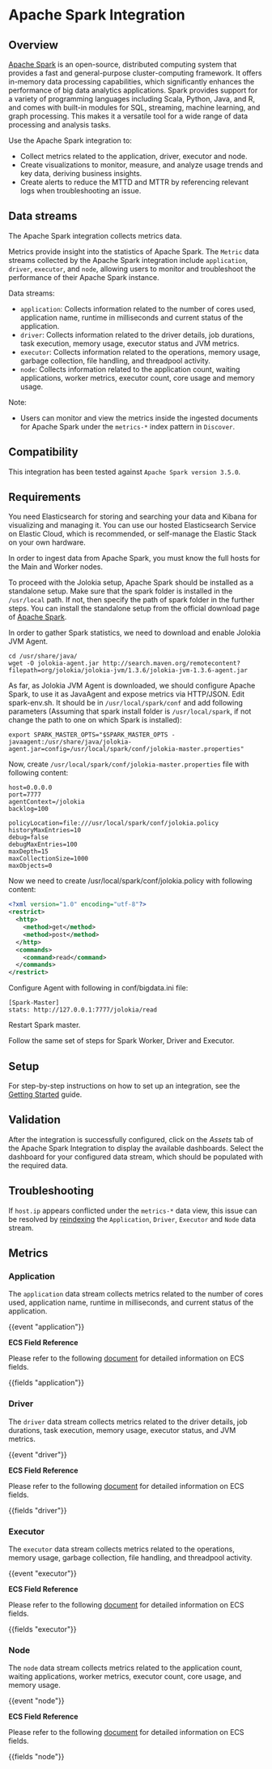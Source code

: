 # Apache Spark Integration

## Overview

[Apache Spark](https://spark.apache.org) is an open-source, distributed computing system that provides a fast and general-purpose cluster-computing framework. It offers in-memory data processing capabilities, which significantly enhances the performance of big data analytics applications. Spark provides support for a variety of programming languages including Scala, Python, Java, and R, and comes with built-in modules for SQL, streaming, machine learning, and graph processing. This makes it a versatile tool for a wide range of data processing and analysis tasks.

Use the Apache Spark integration to:

- Collect metrics related to the application, driver, executor and node.
- Create visualizations to monitor, measure, and analyze usage trends and key data, deriving business insights.
- Create alerts to reduce the MTTD and MTTR by referencing relevant logs when troubleshooting an issue.

## Data streams

The Apache Spark integration collects metrics data.

Metrics provide insight into the statistics of Apache Spark. The `Metric` data streams collected by the Apache Spark integration include `application`, `driver`, `executor`, and `node`, allowing users to monitor and troubleshoot the performance of their Apache Spark instance.

Data streams:
- `application`: Collects information related to the number of cores used, application name, runtime in milliseconds and current status of the application.
- `driver`: Collects information related to the driver details, job durations, task execution, memory usage, executor status and JVM metrics.
- `executor`: Collects information related to the operations, memory usage, garbage collection, file handling, and threadpool activity.
- `node`: Collects information related to the application count, waiting applications, worker metrics, executor count, core usage and memory usage.

Note:
- Users can monitor and view the metrics inside the ingested documents for Apache Spark under the `metrics-*` index pattern in `Discover`.

## Compatibility

This integration has been tested against `Apache Spark version 3.5.0`.

## Requirements

You need Elasticsearch for storing and searching your data and Kibana for visualizing and managing it. You can use our hosted Elasticsearch Service on Elastic Cloud, which is recommended, or self-manage the Elastic Stack on your own hardware.

In order to ingest data from Apache Spark, you must know the full hosts for the Main and Worker nodes.

To proceed with the Jolokia setup, Apache Spark should be installed as a standalone setup. Make sure that the spark folder is installed in the `/usr/local` path. If not, then specify the path of spark folder in the further steps. You can install the standalone setup from the official download page of [Apache Spark](https://spark.apache.org/downloads.html).

In order to gather Spark statistics, we need to download and enable Jolokia JVM Agent.

```
cd /usr/share/java/
wget -O jolokia-agent.jar http://search.maven.org/remotecontent?filepath=org/jolokia/jolokia-jvm/1.3.6/jolokia-jvm-1.3.6-agent.jar
```

As far, as Jolokia JVM Agent is downloaded, we should configure Apache Spark, to use it as JavaAgent and expose metrics via HTTP/JSON. Edit spark-env.sh. It should be in `/usr/local/spark/conf` and add following parameters (Assuming that spark install folder is `/usr/local/spark`, if not change the path to one on which Spark is installed):
```
export SPARK_MASTER_OPTS="$SPARK_MASTER_OPTS -javaagent:/usr/share/java/jolokia-agent.jar=config=/usr/local/spark/conf/jolokia-master.properties"
```

Now, create `/usr/local/spark/conf/jolokia-master.properties` file with following content:
```
host=0.0.0.0
port=7777
agentContext=/jolokia
backlog=100

policyLocation=file:///usr/local/spark/conf/jolokia.policy
historyMaxEntries=10
debug=false
debugMaxEntries=100
maxDepth=15
maxCollectionSize=1000
maxObjects=0
```

Now we need to create /usr/local/spark/conf/jolokia.policy with following content:
```xml
<?xml version="1.0" encoding="utf-8"?>
<restrict>
  <http>
    <method>get</method>
    <method>post</method>
  </http>
  <commands>
    <command>read</command>
  </commands>
</restrict>
```

Configure Agent with following in conf/bigdata.ini file:
```
[Spark-Master]
stats: http://127.0.0.1:7777/jolokia/read
```
Restart Spark master.

Follow the same set of steps for Spark Worker, Driver and Executor.

## Setup

For step-by-step instructions on how to set up an integration, see the [Getting Started](https://www.elastic.co/guide/en/starting-with-the-elasticsearch-platform-and-its-solutions/current/getting-started-observability.html) guide.

## Validation

After the integration is successfully configured, click on the *Assets* tab of the Apache Spark Integration to display the available dashboards. Select the dashboard for your configured data stream, which should be populated with the required data.

## Troubleshooting

If `host.ip` appears conflicted under the ``metrics-*`` data view, this issue can be resolved by [reindexing](https://www.elastic.co/guide/en/elasticsearch/reference/current/tsds-reindex.html) the ``Application``, ``Driver``, ``Executor`` and ``Node`` data stream.

## Metrics

### Application

The `application` data stream collects metrics related to the number of cores used, application name, runtime in milliseconds, and current status of the application.

{{event "application"}}

**ECS Field Reference**

Please refer to the following [document](https://www.elastic.co/guide/en/ecs/current/ecs-field-reference.html) for detailed information on ECS fields.

{{fields "application"}}

### Driver

The `driver` data stream collects metrics related to the driver details, job durations, task execution, memory usage, executor status, and JVM metrics.

{{event "driver"}}

**ECS Field Reference**

Please refer to the following [document](https://www.elastic.co/guide/en/ecs/current/ecs-field-reference.html) for detailed information on ECS fields.

{{fields "driver"}}

### Executor

The `executor` data stream collects metrics related to the operations, memory usage, garbage collection, file handling, and threadpool activity.

{{event "executor"}}

**ECS Field Reference**

Please refer to the following [document](https://www.elastic.co/guide/en/ecs/current/ecs-field-reference.html) for detailed information on ECS fields.

{{fields "executor"}}

### Node

The `node` data stream collects metrics related to the application count, waiting applications, worker metrics, executor count, core usage, and memory usage.

{{event "node"}}

**ECS Field Reference**

Please refer to the following [document](https://www.elastic.co/guide/en/ecs/current/ecs-field-reference.html) for detailed information on ECS fields.

{{fields "node"}}
